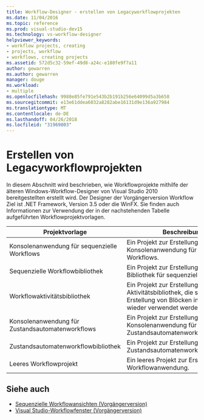 ```yaml
---
title: Workflow-Designer - erstellen von Legacyworkflowprojekten
ms.date: 11/04/2016
ms.topic: reference
ms.prod: visual-studio-dev15
ms.technology: vs-workflow-designer
helpviewer_keywords:
- workflow projects, creating
- projects, workflow
- workflows, creating projects
ms.assetid: 572d5c32-59ef-49d8-a24c-e180fe9f7a11
author: gewarren
ms.author: gewarren
manager: douge
ms.workload:
- multiple
ms.openlocfilehash: 9988e85fe791e543b2b191b256e64099d5a3b658
ms.sourcegitcommit: e13e61ddea6032a8282abe16131d9e136a927984
ms.translationtype: MT
ms.contentlocale: de-DE
ms.lasthandoff: 04/26/2018
ms.locfileid: "31969803"
---
```

# <a name="creating-legacy-workflow-projects"></a>Erstellen von Legacyworkflowprojekten

In diesem Abschnitt wird beschrieben, wie Workflowprojekte mithilfe der älteren Windows-Workflow-Designer von Visual Studio 2010 bereitgestellten erstellt wird. Der Designer der Vorgängerversion Workflow Ziel ist .NET Framework, Version 3.5 oder die WinFX. Sie finden auch Informationen zur Verwendung der in der nachstehenden Tabelle aufgeführten Workflowprojektvorlagen.

|Projektvorlage|Beschreibung|
|----------------------|-----------------|
|Konsolenanwendung für sequenzielle Workflows|Ein Projekt zur Erstellung einer Konsolenanwendung für sequenzielle Workflows.|
|Sequenzielle Workflowbibliothek|Ein Projekt zur Erstellung einer Bibliothek für sequenzielle Workflows.|
|Workflowaktivitätsbibliothek|Ein Projekt zur Erstellung einer Aktivitätsbibliothek, die später zur Erstellung von Blöcken in Workflows wieder verwendet werden kann.|
|Konsolenanwendung für Zustandsautomatenworkflows|Ein Projekt zur Erstellung einer Konsolenanwendung für Zustandsautomatenworkflows.|
|Zustandsautomatenworkflowbibliothek|Ein Projekt zur Erstellung einer Zustandsautomatenworkflowbibliothek.|
|Leeres Workflowprojekt|Ein leeres Projekt zur Erstellung einer Workflowanwendung.|

## <a name="see-also"></a>Siehe auch

- [Sequenzielle Workflowansichten (Vorgängerversion)](../workflow-designer/sequential-workflow-views-legacy.md)
- [Visual Studio-Workflowfenster (Vorgängerversion)](../workflow-designer/visual-studio-workflow-windows-legacy.md)